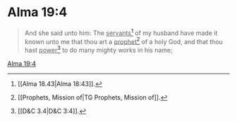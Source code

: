 # Alma 19:4

> And she said unto him: The <u>servants</u>[^a] of my husband have made it known unto me that thou art a <u>prophet</u>[^b] of a holy God, and that thou hast <u>power</u>[^c] to do many mighty works in his name;

[Alma 19:4](https://www.churchofjesuschrist.org/study/scriptures/bofm/alma/19?lang=eng&id=p4#p4)


[^a]: [[Alma 18.43|Alma 18:43]].  
[^b]: [[Prophets, Mission of|TG Prophets, Mission of]].  
[^c]: [[D&C 3.4|D&C 3:4]].  

